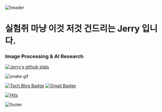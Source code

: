 ![header](https://capsule-render.vercel.app/api?type=wave&color=gradient&height=300&section=header&text=Jerry's%20Github&fontSize=40)

# 실험쥐 마냥 이것 저것 건드리는 **Jerry** 입니다. 

### Image Processing & AI Research

[![Jerry's github stats](https://github-readme-stats.vercel.app/api?username=jjerry-k)](https://github.com/jjerry-k)

![snake gif](https://github.com/jjerry-k/jjerry-k/blob/output/github-contribution-grid-snake.gif)

[![Tech Blog Badge](http://img.shields.io/badge/-Tech%20blog-black?style=flat-square&logo=github&link=https://jjerry.github.io/)](https://jjerry-k.github.io/) 
[![Gmail Badge](https://img.shields.io/badge/Gmail-d14836?style=flat-square&logo=Gmail&logoColor=white&link=mailto:jaeeyol2931@gmail.com)](mailto:jaeeyol2931@gmail.com)

[![Hits](https://hits.seeyoufarm.com/api/count/incr/badge.svg?url=https%3A%2F%2Fgithub.com%2Fgjbae1212%2Fhit-counter)](https://hits.seeyoufarm.com) 

![footer](https://capsule-render.vercel.app/api?type=wave&color=gradient&height=150&section=footer)

<!--
**jjerry-k/jjerry-k** is a ✨ _special_ ✨ repository because its `README.md` (this file) appears on your GitHub profile.

Here are some ideas to get you started:

- 🔭 I’m currently working on ...
- 🌱 I’m currently learning ...
- 👯 I’m looking to collaborate on ...
- 🤔 I’m looking for help with ...
- 💬 Ask me about ...
- 📫 How to reach me: ...
- 😄 Pronouns: ...
- ⚡ Fun fact: ...
-->
